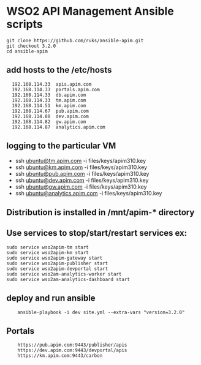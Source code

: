 # WSO2 API Management Ansible scripts
  ```
  git clone https://github.com/ruks/ansible-apim.git
  git checkout 3.2.0
  cd ansible-apim
  ```

## add hosts to the /etc/hosts
  ```
    192.168.114.33	apis.apim.com
    192.168.114.33	portals.apim.com
    192.168.114.33  db.apim.com
    192.168.114.33  tm.apim.com
    192.168.114.51  km.apim.com
    192.168.114.67  pub.apim.com
    192.168.114.80  dev.apim.com
    192.168.114.82  gw.apim.com
    192.168.114.87  analytics.apim.com
  ```

## logging to the particular VM 
  + ssh ubuntu@tm.apim.com -i files/keys/apim310.key
  + ssh ubuntu@km.apim.com -i files/keys/apim310.key
  + ssh ubuntu@pub.apim.com -i files/keys/apim310.key
  + ssh ubuntu@dev.apim.com -i files/keys/apim310.key
  + ssh ubuntu@gw.apim.com -i files/keys/apim310.key
  + ssh ubuntu@analytics.apim.com -i files/keys/apim310.key

## Distribution is installed in /mnt/apim-* directory
## Use services to stop/start/restart services ex:
  ```
sudo service wso2apim-tm start
sudo service wso2apim-km start
sudo service wso2apim-gateway start
sudo service wso2apim-publisher start
sudo service wso2apim-devportal start
sudo service wso2am-analytics-worker start
sudo service wso2am-analytics-dashboard start
  ```
 
## deploy and run ansible
``` 
    ansible-playbook -i dev site.yml --extra-vars "version=3.2.0"
``` 

## Portals
``` 
    https://pub.apim.com:9443/publisher/apis
    https://dev.apim.com:9443/devportal/apis
    https://km.apim.com:9443/carbon
```
